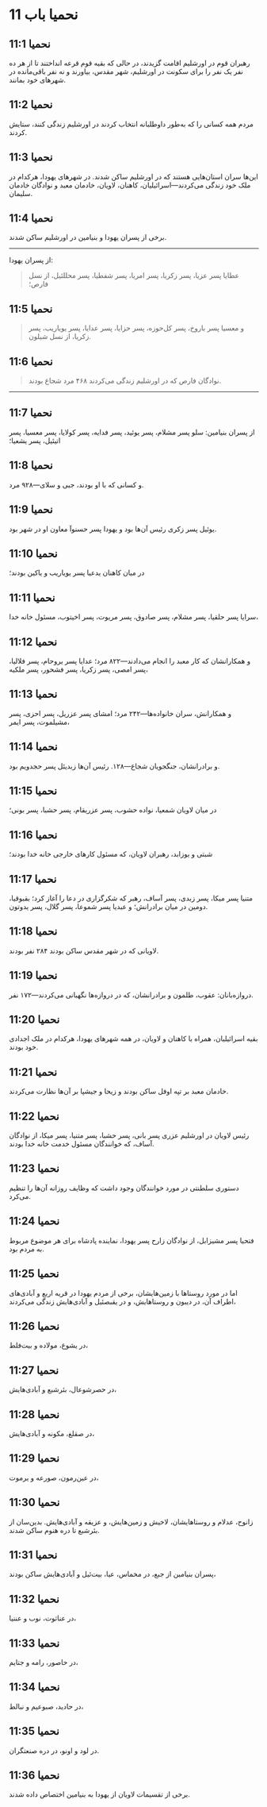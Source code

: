 # نحمیا باب 11

## نحمیا 11:1

رهبران قوم در اورشلیم اقامت گزیدند، در حالی که بقیه قوم قرعه انداختند تا از هر ده نفر یک نفر را برای سکونت در اورشلیم، شهر مقدس، بیاورند و نه نفر باقی‌مانده در شهرهای خود بمانند.

## نحمیا 11:2

مردم همه کسانی را که به‌طور داوطلبانه انتخاب کردند در اورشلیم زندگی کنند، ستایش کردند.

## نحمیا 11:3

این‌ها سران استان‌هایی هستند که در اورشلیم ساکن شدند. در شهرهای یهودا، هرکدام در ملک خود زندگی می‌کردند—اسرائیلیان، کاهنان، لاویان، خادمان معبد و نوادگان خادمان سلیمان.

## نحمیا 11:4

برخی از پسران یهودا و بنیامین در اورشلیم ساکن شدند.

---

از پسران یهودا:

> عطایا پسر عزیا، پسر زکریا، پسر امریا،
> پسر شفطیا، پسر محللئیل، از نسل فارص؛

## نحمیا 11:5

> و معسیا پسر باروخ، پسر کل‌حوزه، پسر حزایا، پسر عدایا،
> پسر یویاریب، پسر زکریا، از نسل شیلون.

## نحمیا 11:6

> نوادگان فارص که در اورشلیم زندگی می‌کردند ۴۶۸ مرد شجاع بودند.

---

## نحمیا 11:7

از پسران بنیامین: سلو پسر مشلام، پسر یوئید، پسر فدایه، پسر کولایا، پسر معسیا، پسر اتیئیل، پسر یشعیا؛

## نحمیا 11:8

و کسانی که با او بودند، جبی و سلای—۹۲۸ مرد.

## نحمیا 11:9

یوئیل پسر زکری رئیس آن‌ها بود و یهودا پسر حسنوآ معاون او در شهر بود.

## نحمیا 11:10

در میان کاهنان یدعیا پسر یویاریب و یاکین بودند؛

## نحمیا 11:11

سرایا پسر حلقیا، پسر مشلام، پسر صادوق، پسر مریوت، پسر اخیتوب، مسئول خانه خدا،

## نحمیا 11:12

و همکارانشان که کار معبد را انجام می‌دادند—۸۲۲ مرد؛ عدایا پسر یروحام، پسر فلالیا، پسر امصی، پسر زکریا، پسر فشحور، پسر ملکیه،

## نحمیا 11:13

و همکارانش، سران خانواده‌ها—۲۴۲ مرد؛ امشای پسر عزریل، پسر احزی، پسر مشیلموت، پسر ایمر،

## نحمیا 11:14

و برادرانشان، جنگجویان شجاع—۱۲۸. رئیس آن‌ها زبدیئل پسر حجدویم بود.

## نحمیا 11:15

در میان لاویان شمعیا، نواده حشوب، پسر عزریقام، پسر حشبا، پسر بونی؛

## نحمیا 11:16

شبتی و یوزابد، رهبران لاویان، که مسئول کارهای خارجی خانه خدا بودند؛

## نحمیا 11:17

متنیا پسر میکا، پسر زبدی، پسر آساف، رهبر که شکرگزاری در دعا را آغاز کرد؛ بقبوقیا، دومین در میان برادرانش؛ و عبدیا پسر شموعا، پسر گلال، پسر یدوتون.

## نحمیا 11:18

لاویانی که در شهر مقدس ساکن بودند ۲۸۴ نفر بودند.

## نحمیا 11:19

دروازه‌بانان: عقوب، طلمون و برادرانشان، که در دروازه‌ها نگهبانی می‌کردند—۱۷۲ نفر.

## نحمیا 11:20

بقیه اسرائیلیان، همراه با کاهنان و لاویان، در همه شهرهای یهودا، هرکدام در ملک اجدادی خود بودند.

## نحمیا 11:21

خادمان معبد بر تپه اوفل ساکن بودند و زیحا و جیشپا بر آن‌ها نظارت می‌کردند.

## نحمیا 11:22

رئیس لاویان در اورشلیم عزری پسر بانی، پسر حشبا، پسر متنیا، پسر میکا، از نوادگان آساف، که خوانندگان مسئول خدمت خانه خدا بودند.

## نحمیا 11:23

دستوری سلطنتی در مورد خوانندگان وجود داشت که وظایف روزانه آن‌ها را تنظیم می‌کرد.

## نحمیا 11:24

فتحیا پسر مشیزابل، از نوادگان زارح پسر یهودا، نماینده پادشاه برای هر موضوع مربوط به مردم بود.

## نحمیا 11:25

اما در مورد روستاها با زمین‌هایشان، برخی از مردم یهودا در قریه اربع و آبادی‌های اطراف آن، در دیبون و روستاهایش، و در یقبصئیل و آبادی‌هایش زندگی می‌کردند،

## نحمیا 11:26

در یشوع، مولاده و بیت‌فلط،

## نحمیا 11:27

در حصرشوعال، بئرشبع و آبادی‌هایش،

## نحمیا 11:28

در صقلغ، مکونه و آبادی‌هایش،

## نحمیا 11:29

در عین‌رمون، صورعه و یرموت،

## نحمیا 11:30

زانوح، عدلام و روستاهایشان، لاخیش و زمین‌هایش، و عزیقه و آبادی‌هایش. بدین‌سان از بئرشبع تا دره هنوم ساکن شدند.

## نحمیا 11:31

پسران بنیامین از جبع، در مخماس، عیا، بیت‌ئیل و آبادی‌هایش ساکن بودند،

## نحمیا 11:32

در عناثوت، نوب و عننیا،

## نحمیا 11:33

در حاصور، رامه و جتایم،

## نحمیا 11:34

در حادید، صبوعیم و نبالط،

## نحمیا 11:35

در لود و اونو، در دره صنعتگران.

## نحمیا 11:36

برخی از تقسیمات لاویان از یهودا به بنیامین اختصاص داده شدند.
